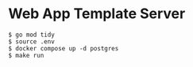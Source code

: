 # Web App Template  Server

```
$ go mod tidy
$ source .env
$ docker compose up -d postgres
$ make run
```
